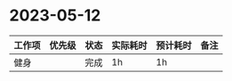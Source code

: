 # 2023-05-12

| 工作项 | 优先级 | 状态 | 实际耗时 | 预计耗时 | 备注 |
| ------ | ------ | ---- | -------- | -------- | ---- |
| 健身   |        | 完成 | 1h       | 1h       |      |

